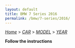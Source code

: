 ```yaml
---
layout: default
title: BMW 7 Series 2016
permalink: /bmw/7-series/2016/
---
```

[*Home*](/) > [*CAR*](/car/) > [*MODEL*](/car/model/) > [*YEAR*](/car/model/year/)

**Follow the instructions**